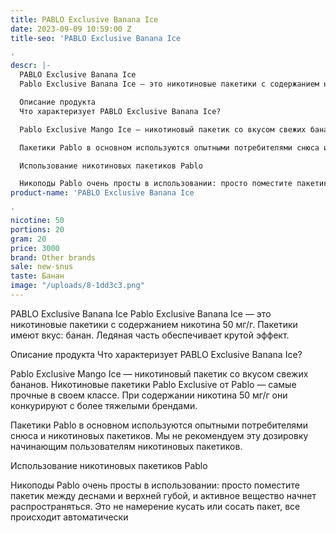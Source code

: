 ```yaml
---
title: PABLO Exclusive Banana Ice
date: 2023-09-09 10:59:00 Z
title-seo: 'PABLO Exclusive Banana Ice

'
descr: |-
  PABLO Exclusive Banana Ice
  Pablo Exclusive Banana Ice — это никотиновые пакетики с содержанием никотина 50 мг/г. Пакетики имеют вкус: банан. Ледяная часть обеспечивает крутой эффект.

  Описание продукта
  Что характеризует PABLO Exclusive Banana Ice?

  Pablo Exclusive Mango Ice — никотиновый пакетик со вкусом свежих бананов. Никотиновые пакетики Pablo Exclusive от Pablo — самые прочные в своем классе. При содержании никотина 50 мг/г они конкурируют с более тяжелыми брендами.

  Пакетики Pablo в основном используются опытными потребителями снюса и никотиновых пакетиков. Мы не рекомендуем эту дозировку начинающим пользователям никотиновых пакетиков.

  Использование никотиновых пакетиков Pablo

  Никоподы Pablo очень просты в использовании: просто поместите пакетик между деснами и верхней губой, и активное вещество начнет распространяться. Это не намерение кусать или сосать пакет, все происходит автоматически
product-name: 'PABLO Exclusive Banana Ice

'
nicotine: 50
portions: 20
gram: 20
price: 3000
brand: Other brands
sale: new-snus
taste: Банан
image: "/uploads/8-1dd3c3.png"
---
```


PABLO Exclusive Banana Ice
Pablo Exclusive Banana Ice — это никотиновые пакетики с содержанием никотина 50 мг/г. Пакетики имеют вкус: банан. Ледяная часть обеспечивает крутой эффект.

Описание продукта
Что характеризует PABLO Exclusive Banana Ice?

Pablo Exclusive Mango Ice — никотиновый пакетик со вкусом свежих бананов. Никотиновые пакетики Pablo Exclusive от Pablo — самые прочные в своем классе. При содержании никотина 50 мг/г они конкурируют с более тяжелыми брендами.

Пакетики Pablo в основном используются опытными потребителями снюса и никотиновых пакетиков. Мы не рекомендуем эту дозировку начинающим пользователям никотиновых пакетиков.

Использование никотиновых пакетиков Pablo

Никоподы Pablo очень просты в использовании: просто поместите пакетик между деснами и верхней губой, и активное вещество начнет распространяться. Это не намерение кусать или сосать пакет, все происходит автоматически